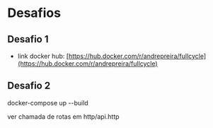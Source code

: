 # Desafios

## Desafio 1

 - link docker hub:
    [https://hub.docker.com/r/andrepreira/fullcycle](https://hub.docker.com/r/andrepreira/fullcycle)

## Desafio 2

   docker-compose up --build

   ver chamada de rotas em http/api.http
